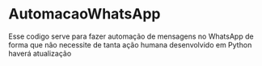 # AutomacaoWhatsApp
Esse codigo serve para fazer automação de mensagens no WhatsApp de forma que não necessite de tanta ação humana desenvolvido em Python haverá atualização
